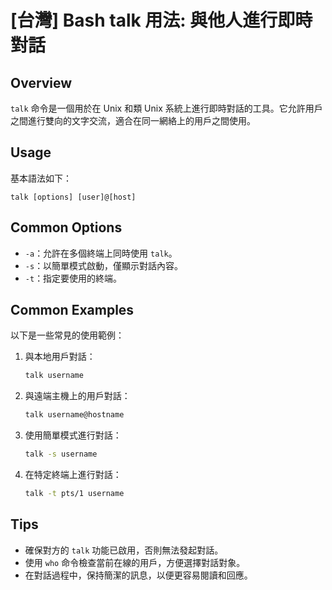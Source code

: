 # [台灣] Bash talk 用法: 與他人進行即時對話

## Overview
`talk` 命令是一個用於在 Unix 和類 Unix 系統上進行即時對話的工具。它允許用戶之間進行雙向的文字交流，適合在同一網絡上的用戶之間使用。

## Usage
基本語法如下：
```
talk [options] [user]@[host]
```

## Common Options
- `-a`：允許在多個終端上同時使用 `talk`。
- `-s`：以簡單模式啟動，僅顯示對話內容。
- `-t`：指定要使用的終端。

## Common Examples
以下是一些常見的使用範例：

1. 與本地用戶對話：
   ```bash
   talk username
   ```

2. 與遠端主機上的用戶對話：
   ```bash
   talk username@hostname
   ```

3. 使用簡單模式進行對話：
   ```bash
   talk -s username
   ```

4. 在特定終端上進行對話：
   ```bash
   talk -t pts/1 username
   ```

## Tips
- 確保對方的 `talk` 功能已啟用，否則無法發起對話。
- 使用 `who` 命令檢查當前在線的用戶，方便選擇對話對象。
- 在對話過程中，保持簡潔的訊息，以便更容易閱讀和回應。